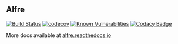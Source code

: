  Alfre 
--------
[![Build Status](https://travis-ci.com/broadinstitute/alfre.svg?branch=master)](https://travis-ci.com/broadinstitute/alfre)
[![codecov](https://codecov.io/gh/broadinstitute/alfre/branch/master/graph/badge.svg)](https://codecov.io/gh/broadinstitute/alfre)
[![Known Vulnerabilities](https://snyk.io/test/github/broadinstitute/alfre/badge.svg?targetFile=pom.xml)](https://snyk.io/test/github/broadinstitute/alfre?targetFile=pom.xml)
[![Codacy Badge](https://api.codacy.com/project/badge/Grade/b59a009fd812413a949810277aa14972)](https://www.codacy.com/app/kshakir/alfre)

More docs available at [alfre.readthedocs.io](https://alfre.readthedocs.io)
